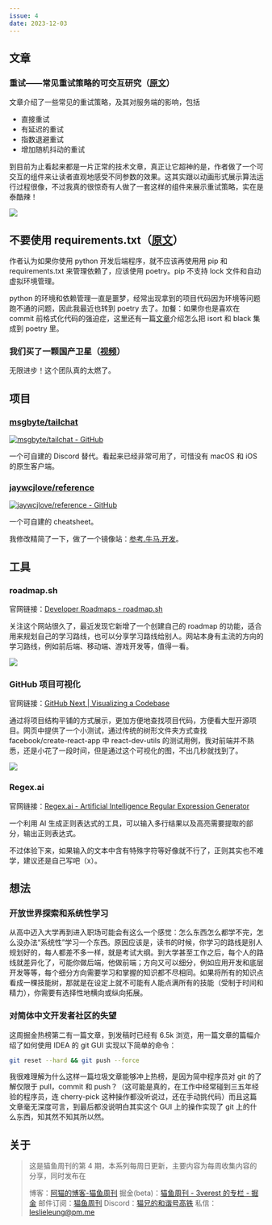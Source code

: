 ```yaml
---
issue: 4
date: 2023-12-03
---
```


## 文章

### 重试——常见重试策略的可交互研究（[原文](https://encore.dev/blog/retries)）

文章介绍了一些常见的重试策略，及其对服务端的影响，包括

- 直接重试
- 有延迟的重试
- 指数退避重试
- 增加随机抖动的重试

到目前为止看起来都是一片正常的技术文章，真正让它超神的是，作者做了一个可交互的组件来让读者直观地感受不同参数的效果。这其实跟以动画形式展示算法运行过程很像，不过我真的很惊奇有人做了一套这样的组件来展示重试策略，实在是泰酷辣！

![](http://img.ameow.xyz/202312031630983.png)

## 不要使用 requirements.txt（[原文](https://quanttype.net/posts/2023-10-31-do-not-use-requirements.txt.html)）

作者认为如果你使用 python 开发后端程序，就不应该再使用用 pip 和 requirements.txt 来管理依赖了，应该使用 poetry。pip 不支持 lock 文件和自动虚拟环境管理。

python 的环境和依赖管理一直是噩梦，经常出现拿到的项目代码因为环境等问题跑不通的问题，因此我最近也转到 poetry 去了。加餐：如果你也是喜欢在 commit 前格式化代码的强迫症，这里还有一篇[文章](https://sam.hooke.me/note/2023/09/poetry-pre-commit-hooks/)介绍怎么把 isort 和 black 集成到 poetry 里。

### 我们买了一颗国产卫星（[视频](https://www.bilibili.com/video/BV1Ec411z7j2)）

无限进步！这个团队真的太燃了。

## 项目

### [msgbyte/tailchat](https://github.com/msgbyte/tailchat)

[![msgbyte/tailchat - GitHub](https://gh-card.dev/repos/msgbyte/tailchat.svg)](https://github.com/msgbyte/tailchat)

一个可自建的 Discord 替代。看起来已经非常可用了，可惜没有 macOS 和 iOS 的原生客户端。

### [jaywcjlove/reference](https://github.com/jaywcjlove/reference)

[![jaywcjlove/reference - GitHub](https://gh-card.dev/repos/jaywcjlove/reference.svg)](https://github.com/jaywcjlove/reference)

一个可自建的 cheatsheet。

我修改精简了一下，做了一个镜像站：[参考.牛马.开发](https://ref.niuma.dev)。

## 工具

### roadmap.sh

官网链接：[Developer Roadmaps - roadmap.sh](https://roadmap.sh/)

关注这个网站很久了，最近发现它新增了一个创建自己的 roadmap 的功能，适合用来规划自己的学习路线，也可以分享学习路线给别人。网站本身有主流的方向的学习路线，例如前后端、移动端、游戏开发等，值得一看。

![](http://img.ameow.xyz/202312031624824.png)

### GitHub 项目可视化

官网链接：[GitHub Next | Visualizing a Codebase](https://githubnext.com/projects/repo-visualization/)

通过将项目结构平铺的方式展示，更加方便地查找项目代码，方便看大型开源项目。网页中提供了一个小测试，通过传统的树形文件夹方式查找 facebook/create-react-app 中 react-dev-utils 的测试用例，我对前端并不熟悉，还是小花了一段时间，但是通过这个可视化的图，不出几秒就找到了。

![](http://img.ameow.xyz/202312031625090.png)

### Regex.ai

官网链接：[Regex.ai - Artificial Intelligence Regular Expression Generator](https://regex.ai/)

一个利用 AI 生成正则表达式的工具，可以输入多行结果以及高亮需要提取的部分，输出正则表达式。

不过体验下来，如果输入的文本中含有特殊字符等好像就不行了，正则其实也不难学，建议还是自己写吧（x）。

## 想法

### 开放世界探索和系统性学习

从高中迈入大学再到进入职场可能会有这么一个感觉：怎么东西怎么都学不完，怎么没办法“系统性”学习一个东西。原因应该是，读书的时候，你学习的路线是别人规划好的，每人都差不多一样，就是考试大纲。到大学甚至工作之后，每个人的路线就差异化了，可能你做后端，他做前端；方向又可以细分，例如应用开发和底层开发等等，每个细分方向需要学习和掌握的知识都不尽相同。如果将所有的知识点看成一棵技能树，那就是在设定上就不可能有人能点满所有的技能（受制于时间和精力），你需要有选择性地横向或纵向拓展。

### 对简体中文开发者社区的失望

这周掘金热榜第二有一篇文章，到发稿时已经有 6.5k 浏览，用一篇文章的篇幅介绍了如何使用 IDEA 的 git GUI 实现以下简单的命令：

```bash
git reset --hard && git push --force
```

我很难理解为什么这样一篇垃圾文章能够冲上热榜，是因为简中程序员对 git 的了解仅限于 pull，commit 和 push？（这可能是真的，在工作中经常碰到三五年经验的程序员，连 cherry-pick 这种操作都没听说过，还在手动挑代码）而且这篇文章毫无深度可言，到最后都没说明白其实这个 GUI 上的操作实现了 git 上的什么东西，知其然不知其所以然。

## 关于

> 这是猫鱼周刊的第 4 期，本系列每周日更新，主要内容为每周收集内容的分享，同时发布在
>
> 博客：[阿猫的博客-猫鱼周刊](https://ameow.xyz/categories/weekly)
> 掘金(beta)：[猫鱼周刊 - 3verest 的专栏 - 掘金](https://juejin.cn/column/7302415204927012918)
> 邮件订阅：[猫鱼周刊](https://quail.ink/ameow)
> Discord：[猫兄的和谐号高铁](https://discord.gg/5G5Nbtuz)
> 私信：[leslieleung@pm.me](mailto:leslieleung@pm.me)
